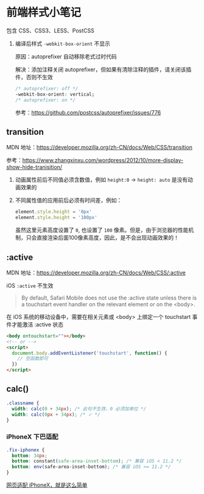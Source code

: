 # 前端样式小笔记

包含 CSS、CSS3、LESS、PostCSS

1. 编译后样式 `-webkit-box-orient` 不显示

   原因：autoprefixer 自动移除老式过时代码

   解决：添加注释关闭 autoprefixer，但如果有清除注释的插件，请关闭该插件，否则不生效

   ```css
   /* autoprefixer: off */
   -webkit-box-orient: vertical;
   /* autoprefixer: on */
   ```

   参考：https://github.com/postcss/autoprefixer/issues/776

## transition

MDN 地址：<https://developer.mozilla.org/zh-CN/docs/Web/CSS/transition>

参考：<https://www.zhangxinxu.com/wordpress/2012/10/more-display-show-hide-tranisition/>

1. 动画属性前后不同值必须含数值，例如 `height:0` → `height: auto` 是没有动画效果的

2. 不同属性值的应用前后必须有时间差，例如：

   ```js
   element.style.height = '0px'
   element.style.height = '100px'
   ```
   
   虽然这里元素高度设置了 `0`, 也设置了 `100` 像素。但是，由于浏览器的性能机制，只会直接渲染后面100像素高度，因此，是不会出现动画效果的！

## :active

MDN 地址：<https://developer.mozilla.org/zh-CN/docs/Web/CSS/:active>

iOS `:active` 不生效

> By default, Safari Mobile does not use the :active state unless there is a touchstart event handler on the relevant element or on the \<body>.

在 iOS 系统的移动设备中，需要在相关元素或 \<body> 上绑定一个 touchstart 事件才能激活 :active 状态

```html
<body ontouchstart=""></body>
<!-- or -->
<script>
  document.body.addEventListener('touchstart', function() {
    // 空函数即可
  })
</script>
```

## calc()

```css
.classname {
  width: calc(0 + 34px); /* 此句不生效，0 必须加单位 */
  width: calc(0px + 34px); /* ✓ */
}
```

### iPhoneX 下巴适配

```css
.fix-iphonex {
  bottom: 34px;
  bottom: constant(safe-area-inset-bottom); /* 兼容 iOS < 11.2 */
  bottom: env(safe-area-inset-bottom); /* 兼容 iOS >= 11.2 */
}
```

[网页适配 iPhoneX，就是这么简单](https://aotu.io/notes/2017/11/27/iphonex/index.html)